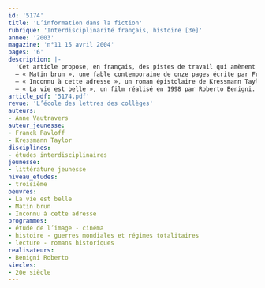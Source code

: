 ```yaml
---
id: '5174'
title: 'L’information dans la fiction'
rubrique: 'Interdisciplinarité français, histoire [3e]'
annee: '2003'
magazine: 'n°11 15 avril 2004'
pages: '6'
description: |-
  'Cet article propose, en français, des pistes de travail qui amènent les élèves à se poser des questions en histoire à partir de trois œuvres se rattachant au programme de troisième (Seconde Guerre mondiale, totalitarisme, nazisme, fascisme…) :
  – « Matin brun », une fable contemporaine de onze pages écrite par Franck Pavloff ;
  – « Inconnu à cette adresse », un roman épistolaire de Kressmann Taylor écrit en 1938 ;
  – « La vie est belle », un film réalisé en 1998 par Roberto Benigni.'
article_pdf: '5174.pdf'
revue: 'L’école des lettres des collèges'
auteurs:
- Anne Vautravers
auteur_jeunesse:
- Franck Pavloff
- Kressmann Taylor
disciplines:
- études interdisciplinaires
jeunesse:
- littérature jeunesse
niveau_etudes:
- troisième
oeuvres:
- La vie est belle
- Matin brun
- Inconnu à cette adresse
programmes:
- étude de l’image - cinéma
- histoire - guerres mondiales et régimes totalitaires
- lecture - romans historiques
realisateurs:
- Benigni Roberto
siecles:
- 20e siècle
---
```

